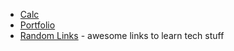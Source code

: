 
- [Calc](http://gnuns.github.io/random/calc)
- [Portfolio](http://gnuns.github.io/random/portfolio)
- [Random Links](http://gnuns.github.io/random/links) - awesome links to learn tech stuff
